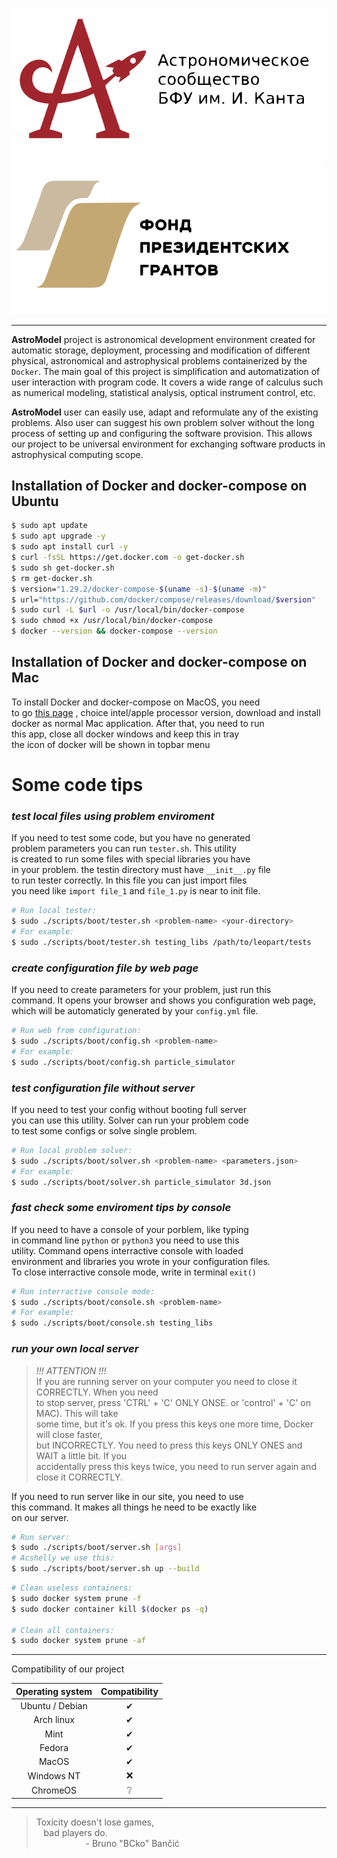 <p align="center">
  <a href="https://astromodel.ru">
    <img alt="Astromodel logo" src="./configurator/static/images/logo.svg">
    <img alt="Presidential grand" src="./configurator/static/images/fond.svg">
  </a>
</p>

------------------------------------------

**AstroModel** project is astronomical development environment created for automatic storage,
deployment, processing and modification of different physical, astronomical and astrophysical
problems containerized by the `Docker`. The main goal of this project is simplification and
automatization of user interaction with program code. It covers a wide range of calculus such as
numerical modeling, statistical analysis, optical instrument control, etc.

**AstroModel** user can easily
use, adapt and reformulate any of the existing problems. Also user can suggest his own problem solver
without the long process of setting up and configuring the software provision. This allows our project
to be universal environment for exchanging software products in astrophysical computing scope.


## Installation of Docker and docker-compose on Ubuntu ##

```bash
$ sudo apt update
$ sudo apt upgrade -y
$ sudo apt install curl -y
$ curl -fsSL https://get.docker.com -o get-docker.sh
$ sudo sh get-docker.sh
$ rm get-docker.sh
$ version="1.29.2/docker-compose-$(uname -s)-$(uname -m)"
$ url="https://github.com/docker/compose/releases/download/$version"
$ sudo curl -L $url -o /usr/local/bin/docker-compose
$ sudo chmod +x /usr/local/bin/docker-compose
$ docker --version && docker-compose --version
```
## Installation of Docker and docker-compose on Mac ##
To install Docker and docker-compose on MacOS, you need<br>
to go [this page](https://docs.docker.com/docker-for-mac/install/)
, choice intel/apple processor version, download and install<br>
docker as normal Mac application. After that, you need to run<br>
this app, close all docker windows and keep this in tray<br>
the icon of docker will be shown in topbar menu<br>

# Some code tips #

### *test local files using problem enviroment* ###
If you need to test some code, but you have no generated <br>
problem parameters you can run `tester.sh`. This utility <br>
is created to run some files with special libraries you have <br>
in your problem. the testin directory must have `__init__.py` file <br>
to run tester correctly. In this file you can just import files <br>
you need like `import file_1` and `file_1.py` is near to init file. <br>
```bash
# Run local tester:
$ sudo ./scripts/boot/tester.sh <problem-name> <your-directory>
# For example:
$ sudo ./scripts/boot/tester.sh testing_libs /path/to/leopart/tests
```

### *create configuration file by web page* ###
If you need to create parameters for your problem, just run this <br>
command. It opens your browser and shows you configuration web page, <br>
which will be automaticly generated by your `config.yml` file. <br>
```bash
# Run web from configuration:
$ sudo ./scripts/boot/config.sh <problem-name>
# For example:
$ sudo ./scripts/boot/config.sh particle_simulator
```

### *test configuration file without server* ###
If you need to test your config without booting full server <br>
you can use this utility. Solver can run your problem code <br>
to test some configs or solve single problem. <br>
```bash
# Run local problem solver:
$ sudo ./scripts/boot/solver.sh <problem-name> <parameters.json>
# For example:
$ sudo ./scripts/boot/solver.sh particle_simulator 3d.json
```

### *fast check some enviroment tips by console* ###
If you need to have a console of your porblem, like typing <br>
in command line `python` or `python3` you need to use this <br>
utility. Command opens interractive console with loaded <br>
environment and libraries you wrote in your configuration files. <br>
To close interractive console mode, write in terminal `exit()` <br>
```bash
# Run interractive console mode:
$ sudo ./scripts/boot/console.sh <problem-name>
# For example:
$ sudo ./scripts/boot/console.sh testing_libs
```

### *run your own local server* ###
> *!!! ATTENTION !!!* <br>
> If you are running server on your computer  you need to close it CORRECTLY. When you need <br>
> to stop server, press 'CTRL' + 'C' ONLY ONSE.  or 'control' + 'C' on MAC). This will take <br>
> some time, but it's ok. If you press this keys one more time, Docker will close faster, <br>
>  but INCORRECTLY. You need to press this keys ONLY ONES and WAIT a little bit. If you <br>
> accidentally press this keys twice, you need to run server again and close it CORRECTLY. <br>

If you need to run server like in our site, you need to use <br>
this command. It makes all things he need to be exactly like <br>
on our server. <br>

```bash
# Run server:
$ sudo ./scripts/boot/server.sh [args]
# Acshelly we use this:
$ sudo ./scripts/boot/server.sh up --build
```

```bash
# Clean useless containers:
$ sudo docker system prune -f
$ sudo docker container kill $(docker ps -q)

# Clean all containers:
$ sudo docker system prune -af
```


-----------------------------------------

Compatibility of our project

| **Operating system** | **Compatibility** |
|:--------------------:|:-----------------:|
|    Ubuntu / Debian   |          ✔       |
|      Arch linux      |          ✔       |
|         Mint         |          ✔       |
|        Fedora        |          ✔       |
|         MacOS        |          ✔       |
|      Windows NT      |          ❌      |
|       ChromeOS       |          ❔       |

-----------------------------------------

> Toxicity doesn't lose games, <br>
> &nbsp;&nbsp;&nbsp;bad players do. <br>
> &nbsp;&nbsp;&nbsp;&nbsp;&nbsp;&nbsp;&nbsp;&nbsp;&nbsp;&nbsp;&nbsp;&nbsp;&nbsp;&nbsp;&nbsp;&nbsp;&nbsp;&nbsp;&nbsp;&nbsp;\- Bruno "BCko" Bančić
